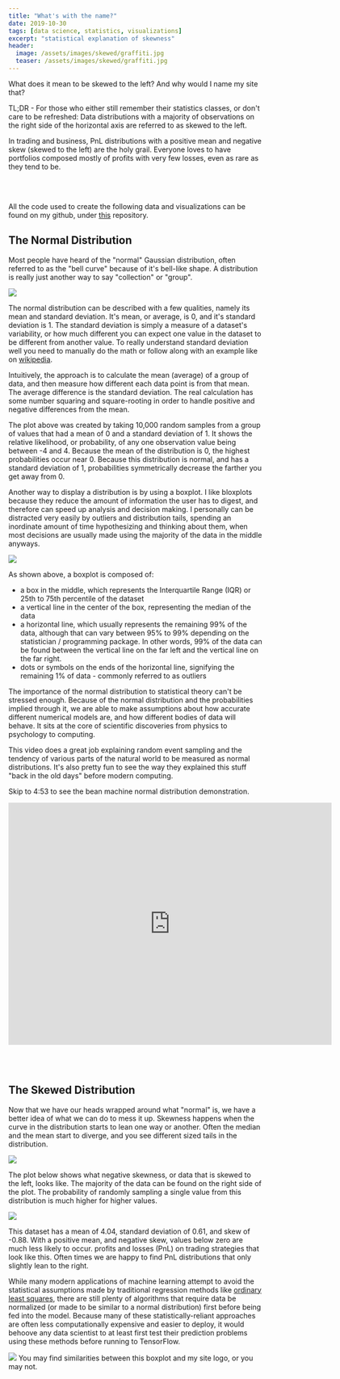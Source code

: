 ```yaml
---
title: "What's with the name?"
date: 2019-10-30
tags: [data science, statistics, visualizations]
excerpt: "statistical explanation of skewness"
header:
  image: /assets/images/skewed/graffiti.jpg
  teaser: /assets/images/skewed/graffiti.jpg
---
```


What does it mean to be skewed to the left? And why would I name my site that?

TL;DR - For those who either still remember their statistics classes, or don't
care to be refreshed: Data distributions with a majority of observations on the
right side of the horizontal axis are referred to as skewed to the left.

In trading and business, PnL distributions with a positive mean and negative skew
(skewed to the left) are the holy grail. Everyone loves to have portfolios
composed mostly of profits with very few losses, even as rare as they tend to be.

<br/><br/>

All the code used to create the following data and visualizations can be found on
my github, under [this](https://github.com/joe-cipolla/skewedtotheleft-explanation) repository.


## The Normal Distribution
Most people have heard of the "normal" Gaussian distribution, often referred to
as the "bell curve" because of it's bell-like shape. A distribution is really
just another way to say "collection" or "group".

<img src="{{ site.url }}{{ site.baseurl }}/assets/images/skewed/normal_distribution.png">

The normal distribution can be described with a few qualities, namely its mean
and standard deviation. It's mean, or average, is 0, and it's standard deviation is 1.
The standard deviation is simply a measure of a dataset's variability, or how
much different you can expect one value in the dataset to be different from another value.
To really understand standard deviation well you need to manually do the math or
follow along with an example like on [wikipedia](https://en.wikipedia.org/wiki/Standard_deviation).

Intuitively, the approach is to calculate the mean (average) of a group of data,
and then measure how different each data point is from that mean. The average difference
is the standard deviation. The real calculation has some number squaring and square-rooting
in order to handle positive and negative differences from the mean.

The plot above was created by taking 10,000 random samples from a group of values
that had a mean of 0 and a standard deviation of 1. It shows the relative likelihood,
or probability, of any one observation value being between -4 and 4. Because the
mean of the distribution is 0, the highest probabilities occur near 0. Because this
distribution is normal, and has a standard deviation of 1, probabilities symmetrically
decrease the farther you get away from 0.

Another way to display a distribution is by using a boxplot. I like bloxplots
because they reduce the amount of information the user has to digest, and therefore
can speed up analysis and decision making. I personally can be distracted very easily
by outliers and distribution tails, spending an inordinate amount of time
hypothesizing and thinking about them, when most decisions are usually made
using the majority of the data in the middle anyways.

<img src="{{ site.url }}{{ site.baseurl }}/assets/images/skewed/annotated_box_plot.jpg">

As shown above, a boxplot is composed of:
- a box in the middle, which represents the Interquartile Range (IQR) or 25th to 75th
percentile of the dataset
- a vertical line in the center of the box, representing the median of the data
- a horizontal line, which usually represents the remaining 99% of the data, although
that can vary between 95% to 99% depending on the statistician / programming package.
In other words, 99% of the data can be found between the vertical line on the
far left and the vertical line on the far right.
- dots or symbols on the ends of the horizontal line, signifying the remaining 1% of
data - commonly referred to as outliers

The importance of the normal distribution to statistical theory can't be stressed enough.
Because of the normal distribution and the probabilities implied through it, we
are able to make assumptions about how accurate different numerical models are, and how
different bodies of data will behave. It sits at the core of scientific discoveries
from physics to psychology to computing.

This video does a great job explaining random event sampling and the tendency of
various parts of the natural world to be measured as normal distributions. It's also pretty fun to see
the way they explained this stuff "back in the old days" before modern computing.

Skip to 4:53 to see the bean machine normal distribution demonstration.
<iframe title="vimeo-player" src="https://player.vimeo.com/video/351443264" width="640" height="480" frameborder="0" allowfullscreen></iframe>

<br/><br/>
## The Skewed Distribution
Now that we have our heads wrapped around what "normal" is, we have a better idea of
what we can do to mess it up. Skewness happens when the curve in the distribution
starts to lean one way or another. Often the median and the mean start to diverge,
and you see different sized tails in the distribution.

<img src="{{ site.url }}{{ site.baseurl }}/assets/images/skewed/pisa.jpg">

The plot below shows what negative skewness, or data that is skewed to the left,
looks like.  The majority of the data can be found on the right side of the plot.
The probability of randomly sampling a single value from this distribution is much
higher for higher values.

<img src="{{ site.url }}{{ site.baseurl }}/assets/images/skewed/left_skewed_distribution.png">

This dataset has a mean of 4.04, standard deviation of 0.61, and skew of -0.88. With
a positive mean, and negative skew, values below zero are much less likely to occur.
profits and losses (PnL) on trading strategies that look like this. Often times we
are happy to find PnL distributions that only slightly lean to the right.

While many modern applications of machine learning attempt to avoid the statistical assumptions
made by traditional regression methods like [ordinary least squares](https://en.wikipedia.org/wiki/Ordinary_least_squares), there are still plenty of algorithms that require data
be normalized (or made to be similar to a normal distribution) first before being fed into
the model. Because many of these statistically-reliant approaches are often less
computationally expensive and easier to deploy, it would behoove any data scientist to
at least first test their prediction problems using these methods before running to TensorFlow.

<img src="{{ site.url }}{{ site.baseurl }}/assets/images/skewed/left_skewed_boxplot.png">
You may find similarities between this boxplot and my site logo, or you may not.
